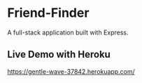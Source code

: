 # Friend-Finder
A full-stack application built with Express.

## Live Demo with Heroku
https://gentle-wave-37842.herokuapp.com/
